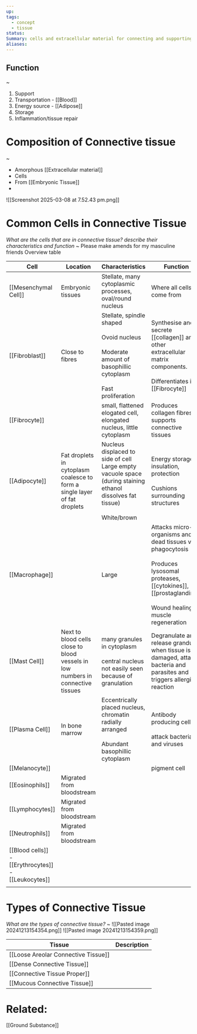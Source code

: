```yaml
---
up: 
tags:
  - concept
  - tissue
status: 
Summary: cells and extracellular material for connecting and supporting
aliases:
---
```

## Function
~
1. Support
2. Transportation - [[Blood]]
3. Energy source - [[Adipose]]
4. Storage
5. Inflammation/tissue repair
<!--SR:!2025-03-13,3,252-->

# Composition of Connective tissue
~
- Amorphous [[Extracellular material]]
- Cells
- From [[Embryonic Tissue]]
-
![[Screenshot 2025-03-08 at 7.52.43 pm.png]]
<!--SR:!2025-03-14,4,270-->

# Common Cells in Connective Tissue
*What are the cells that are in connective tissue? describe their characteristics and function*
~
Please make amends for my masculine friends
Overview table
<!--SR:!2025-03-13,3,252-->

| Cell                                                       | Location                                                                         | Characteristics                                                                                                                  | Function                                                                                                                                                                   | Image                                                                                   |
| ---------------------------------------------------------- | -------------------------------------------------------------------------------- | -------------------------------------------------------------------------------------------------------------------------------- | -------------------------------------------------------------------------------------------------------------------------------------------------------------------------- | --------------------------------------------------------------------------------------- |
| [[Mesenchymal Cell]]                                       | Embryonic tissues                                                                | Stellate, many cytoplasmic processes, oval/round nucleus                                                                         | Where all cells come from                                                                                                                                                  | ![[Pasted image 20241213140419.png]]                                                    |
| [[Fibroblast]]                                             | Close to fibres                                                                  | Stellate, spindle shaped<br><br>Ovoid nucleus<br><br>Moderate amount of basophillic cytoplasm<br><br>Fast proliferation          | Synthesise and secrete [[collagen]] and other extracellular matrix components.<br><br>Differentiates into [[Fibrocyte]]                                                    | ![[Pasted image 20241213140642.png]]                                                    |
| [[Fibrocyte]]                                              |                                                                                  | small, flattened elogated cell, elongated nucleus, little cytoplasm                                                              | Produces collagen fibres, supports connective tissues                                                                                                                      | ![[Pasted image 20241213140832.png]]                                                    |
| [[Adipocyte]]                                              | Fat droplets in cytoplasm coalesce to form a single layer of fat droplets        | Nucleus displaced to side of cell<br>Large empty vacuole space (during staining ethanol dissolves fat tissue)<br><br>White/brown | Energy storage, insulation, protection<br><br>Cushions surrounding structures                                                                                              | ![[Pasted image 20241213152314.png]]                                                    |
| [[Macrophage]]                                             |                                                                                  | Large                                                                                                                            | Attacks micro-organisms and dead tissues via phagocytosis<br><br>Produces lysosomal proteases, [[cytokines]], [[prostaglandins]]<br><br>Wound healing, muscle regeneration | ![[Pasted image 20241213152552.png]]<br>Dog uterus - macrophage stained to digested RBC |
| [[Mast Cell]]                                              | Next to blood cells close to blood vessels  in low numbers in connective tissues | many granules in cytoplasm<br><br>central nucleus not easily seen because of granulation                                         | Degranulate and release grandules when tissue is damaged, attacks bacteria and parasites and triggers allergic reaction                                                    | ![[Pasted image 20241213152924.png]]                                                    |
| [[Plasma Cell]]                                            | In bone marrow                                                                   | Eccentrically placed nucleus, chromatin radially arranged<br><br>Abundant basophillic cytoplasm                                  | Antibody producing cells<br><br>attack bacteria and viruses                                                                                                                | ![[Pasted image 20241213153314.png]]                                                    |
| [[Melanocyte]]                                             |                                                                                  |                                                                                                                                  | pigment cell                                                                                                                                                               |                                                                                         |
| [[Eosinophils]]                                            | Migrated from bloodstream                                                        |                                                                                                                                  |                                                                                                                                                                            |                                                                                         |
| [[Lymphocytes]]                                            | Migrated from bloodstream                                                        |                                                                                                                                  |                                                                                                                                                                            |                                                                                         |
| [[Neutrophils]]                                            | Migrated from bloodstream                                                        |                                                                                                                                  |                                                                                                                                                                            |                                                                                         |
| [[Blood cells]] <br>- [[Erythrocytes]]<br>- [[Leukocytes]] |                                                                                  |                                                                                                                                  |                                                                                                                                                                            |                                                                                         |
|                                                            |                                                                                  |                                                                                                                                  |                                                                                                                                                                            |                                                                                         |


# Types of Connective Tissue
*What are the types of connective tissue?*
~
![[Pasted image 20241213154354.png]]
![[Pasted image 20241213154359.png]]
<!--SR:!2025-03-14,4,272-->

| Tissue                              | Description |
| ----------------------------------- | ----------- |
| [[Loose Areolar Connective Tissue]] |             |
| [[Dense Connective Tissue]]         |             |
| [[Connective Tissue Proper]]<br>    |             |
| [[Mucous Connective Tissue]]        |             |

# Related:
[[Ground Substance]]